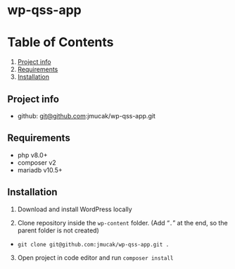 # wp-qss-app

# Table of Contents

1. [Project info](#project-info)
2. [Requirements](#requirements)
3. [Installation](#installation)

## Project info

- github: git@github.com:jmucak/wp-qss-app.git

## Requirements

- php v8.0+
- composer v2
- mariadb v10.5+

## Installation

1. Download and install WordPress locally

2. Clone repository inside the `wp-content` folder. (Add “`.`” at the end, so the parent folder is not created)

- `git clone git@github.com:jmucak/wp-qss-app.git .`

3. Open project in code editor and run `composer install`